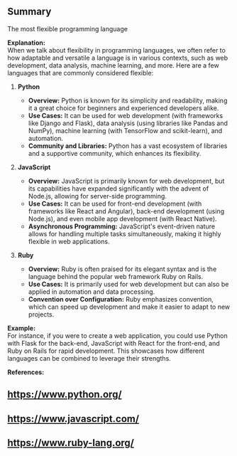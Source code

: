 ## Summary  
The most flexible programming language  

**Explanation:**  
When we talk about flexibility in programming languages, we often refer to how adaptable and versatile a language is in various contexts, such as web development, data analysis, machine learning, and more. Here are a few languages that are commonly considered flexible:

1. **Python**  
   - **Overview:** Python is known for its simplicity and readability, making it a great choice for beginners and experienced developers alike.  
   - **Use Cases:** It can be used for web development (with frameworks like Django and Flask), data analysis (using libraries like Pandas and NumPy), machine learning (with TensorFlow and scikit-learn), and automation.  
   - **Community and Libraries:** Python has a vast ecosystem of libraries and a supportive community, which enhances its flexibility.

2. **JavaScript**  
   - **Overview:** JavaScript is primarily known for web development, but its capabilities have expanded significantly with the advent of Node.js, allowing for server-side programming.  
   - **Use Cases:** It can be used for front-end development (with frameworks like React and Angular), back-end development (using Node.js), and even mobile app development (with React Native).  
   - **Asynchronous Programming:** JavaScript's event-driven nature allows for handling multiple tasks simultaneously, making it highly flexible in web applications.

3. **Ruby**  
   - **Overview:** Ruby is often praised for its elegant syntax and is the language behind the popular web framework Ruby on Rails.  
   - **Use Cases:** It is primarily used for web development but can also be applied in automation and data processing.  
   - **Convention over Configuration:** Ruby emphasizes convention, which can speed up development and make it easier to adapt to new projects.

**Example:**  
For instance, if you were to create a web application, you could use Python with Flask for the back-end, JavaScript with React for the front-end, and Ruby on Rails for rapid development. This showcases how different languages can be combined to leverage their strengths.

**References:**  
## https://www.python.org/  
## https://www.javascript.com/  
## https://www.ruby-lang.org/  